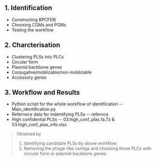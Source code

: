 ## 1. Identification
+ Constructing BPCFDB 
+ Choosing CGMs and PGMs
+ Testing the workflow 
## 2. Charcterisation
+ Clustering PLSs into PLCs 
+ Circular form 
+ Plasmid backbone genes 
+ Conjugative/moblizable/non-moblizable
+ Accessory genes 
## 3. Workflow and Results
+ Python script for the whole workflow of identification -- Main\_identification.py
+ Refernece data for indentifying PLSs -- refernce
+ High confidential PLSs -- 03.high\_conf\_plas.fa.7z & 03.high\_conf\_plas\_info.xlsx
> Obtained by  
> 1. Identifying candidate PLSs by above workflow;  
> 2. Removing the phage-like contigs and choosing those PLCs with circular form or plasmid backbone genes.